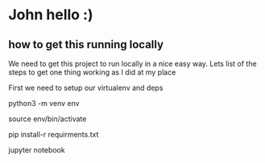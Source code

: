 # John hello :)

## how to get this running locally

We need to get this project to run locally in a nice easy way. Lets list of the steps to get one thing working as I did at my place 

First we need to setup our virtualenv and deps 

python3 -m venv env

source env/bin/activate

pip install-r requirments.txt 

jupyter notebook